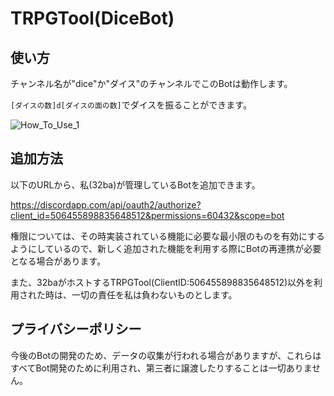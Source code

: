 # TRPGTool(DiceBot)
## 使い方
チャンネル名が"dice"か"ダイス"のチャンネルでこのBotは動作します。

`[ダイスの数]d[ダイスの面の数]`でダイスを振ることができます。

![How_To_Use_1](https://github.com/32ba/TRPGTool/blob/master/images/howtouse1.png)

## 追加方法
以下のURLから、私(32ba)が管理しているBotを追加できます。

https://discordapp.com/api/oauth2/authorize?client_id=506455898835648512&permissions=60432&scope=bot

権限については、その時実装されている機能に必要な最小限のものを有効にするようにしているので、新しく追加された機能を利用する際にBotの再連携が必要となる場合があります。

また、32baがホストするTRPGTool(ClientID:506455898835648512)以外を利用された時は、一切の責任を私は負わないものとします。

## プライバシーポリシー
今後のBotの開発のため、データの収集が行われる場合がありますが、これらはすべてBot開発のために利用され、第三者に譲渡したりすることは一切ありません。
